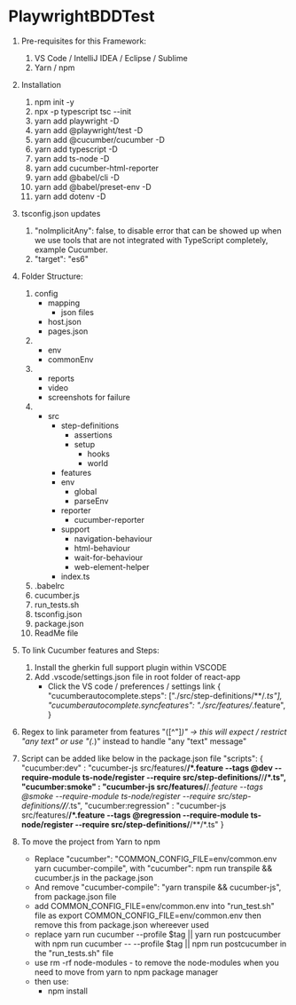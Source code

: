 # PlaywrightBDDTest


1. Pre-requisites for this Framework:
    1. VS Code / IntelliJ IDEA / Eclipse / Sublime
    2. Yarn /  npm
2. Installation
    1. npm init -y
    2. npx  -p typescript tsc --init
    3. yarn add playwright -D
    4. yarn add @playwright/test -D
    5. yarn add @cucumber/cucumber -D
    6. yarn add typescript -D
    7. yarn add ts-node -D
    8. yarn add cucumber-html-reporter
    9. yarn add @babel/cli -D
    10. yarn add @babel/preset-env -D
    11. yarn add dotenv -D
    
3. tsconfig.json updates
    1. "noImplicitAny": false, to disable error that can be showed up when we use tools that are not integrated with TypeScript completely, example Cucumber.
    2. "target": "es6"

4. Folder Structure:
    1. config
        - mapping
            - json files
        - host.json
        - pages.json
    2. - env
        - commonEnv
    3. - reports
        - video
        - screenshots for failure
    4. - src
            - step-definitions
                - assertions
                - setup
                    - hooks
                    - world
            - features
            - env
                - global
                - parseEnv
            - reporter
                - cucumber-reporter
            - support
                - navigation-behaviour
                - html-behaviour
                - wait-for-behaviour
                - web-element-helper
            - index.ts
    5. .babelrc
    6. cucumber.js
    7. run_tests.sh
    8. tsconfig.json
    9. package.json
    10. ReadMe file

5. To link Cucumber features and Steps:
    1. Install the gherkin full support plugin within VSCODE
    2. Add .vscode/settings.json file in root folder of react-app
        - Click  the VS code / preferences / settings link
        {     
            "cucumberautocomplete.steps": ["./src/step-definitions/**/*.ts"],     
            "cucumberautocomplete.syncfeatures": "./src/features/*.feature", 
        }

6. Regex to link parameter from features "([^"]*)" -> this will expect / restrict "any text" or use "(.*)" instead to handle    "any "text" message"

7. Script can be added like below in the package.json file
    "scripts": {
        "cucumber:dev" : "cucumber-js src/features/**/*.feature --tags @dev --require-module ts-node/register --require src/step-definitions/**/**/*.ts",
        "cucumber:smoke" : "cucumber-js src/features/**/*.feature --tags @smoke --require-module ts-node/register --require src/step-definitions/**/**/*.ts",
        "cucumber:regression" : "cucumber-js src/features/**/*.feature --tags @regression --require-module ts-node/register --require src/step-definitions/**/**/*.ts"
    }

8. To move the project from Yarn to npm
    - Replace "cucumber": "COMMON_CONFIG_FILE=env/common.env yarn cucumber-compile", with "cucumber": npm run transpile && cucumber.js in the package.json
    - And remove "cucumber-compile": "yarn transpile && cucumber-js", from package.json file
    - add COMMON_CONFIG_FILE=env/common.env into "run_test.sh" file as export COMMON_CONFIG_FILE=env/common.env then remove this from package.json whereever used
    - replace yarn run cucumber --profile $tag || yarn run postcucumber with npm run cucumber -- --profile $tag || npm run postcucumber in the "run_tests.sh" file
    - use rm -rf node-modules -  to remove the node-modules when you need to move from yarn to npm package manager
    - then use:
        - npm install
    